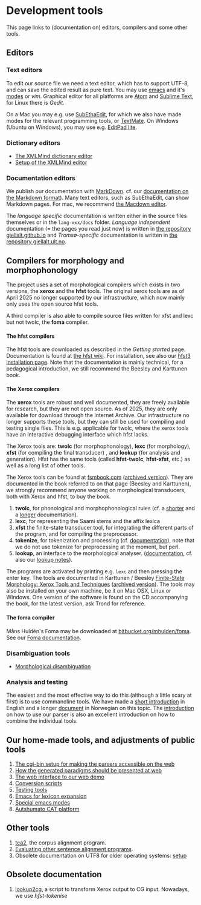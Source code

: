 # Development tools

This page links to (documentation on) editors, compilers and some other tools.

## Editors

### Text editors

To edit our source file we need a text editor, which has to support
UTF-8, and can save the edited result as pure text. You may use
[emacs](docu-emacs.html) and it's [modes](docu-emacs-modes.html) or _vim_. Graphical editor for all platforms are [Atom](https://atom.io/) and [Sublime Text](https://www.sublimetext.com/), for Linux there is _Gedit_.

On a Mac you may e.g. use [SubEthaEdit](subethaedit.html), for which we also
have made modes for the relevant programming tools, or [TextMate](https://macromates.com/). On Windows (Ubuntu on Windows), you may use e.g. [EditPad lite](https://www.editpadlite.com/).

### Dictionary editors

- [The XMLMind dictionary editor](../infra/editing_dicts_w_XXE.md)
- [Setup of the XMLMind editor](xmlmind-dictsetup.md)

### Documentation editors

We publish our documentation with [MarkDown](https://www.markdownguide.org/). cf. our [documentation on the Markdown format](../infra/Markdown.html)). Many text editors, such as SubEthaEdit, can show Markdown pages. For mac, we recommend [the Macdown editor](https://macdown.uranusjr.com/).

The _language specific_ documentation is written either in the source files themselves or in the `lang-xxx/docs` folder. _Language independent_ documentation (= the pages you read just now) is written in [the repository giellalt.github.io](https://github.com/giellalt/giellalt.github.io) and _Tromsø-specific_ documentation is written in [the repository giellalt.uit.no](https://github.com/divvungiellatekno/giellalt.uit.no).

## Compilers for morphology and morphophonology

The project uses a set of morphological compilers which exists in two
versions, the **xerox** and the **hfst** tools. The original xerox tools
are as of April 2025 no longer supported by our infrastructure, which now 
mainly only uses the open source hfst tools.

A third compiler is also able to compile source files written for xfst
and lexc but not twolc, the **foma** compiler.

#### The hfst compilers

The hfst tools are downloaded as described in the _Getting started_ page.
Documentation is found at [the hfst
wiki](https://github.com/hfst/hfst/wiki). For
installation, see also our [hfst3 installation
page](../infra/compiling_HFST3.html). Note that the documentation is
mainly technical, for a pedagogical introduction, we still recommend the
Beesley and Karttunen book.

#### The Xerox compilers

The **xerox** tools are robust and well documented, they are freely
available for research, but they are not open source. As of 2025, 
they are only available for download through the Internet Archive.
Our infrastructure no longer supports these tools, but they can 
still be used for compiling and testing single files. This is e.g. 
applicable for twolc, where the xerox tools have an interactive debugging
interface which hfst lacks.

The Xerox tools are: **twolc** (for morphophonology), **lexc** (for
morphology), **xfst** (for compiling the final transducer) , and
**lookup** (for analysis and generation). Hfst has the same tools
(called **hfst-twolc**, **hfst-xfst**, etc.) as well as a long list of
other tools.

The Xerox tools can be found at [fsmbook.com](http://www.fsmbook.com) 
([archived version](https://web.archive.org/web/20230128131235/https://web.stanford.edu/~laurik/fsmbook/home.html)).
They are documented in the book referred to on that page (Beesley and
Karttunen), we strongly recommend anyone working on morphological
transducers, both with Xerox and hfst, to buy the book.

1.  **twolc**, for phonological and morphophonological rules (cf. a
    [shorter](http://staff.um.edu.mt/mros1/nlp/fsa/twolc92.html) and a
    [longer](http://www.stanford.edu/~laurik/.book2software/twolc.pdf)
    documentation).
2.  **lexc**, for representing the Saami stems and the affix lexica
3.  **xfst** the finite-state transducer tool, for integrating the
    different parts of the program, and for compiling the preprocessor.
4.  **tokenize**, for tokenization and processing (cf.
    [documentation](http://www.cis.upenn.edu/~cis639/docs/tokenize.html)),
    note that we do not use tokenize for preprocessing at the moment,
    but perl.
5.  **lookup**, an interface to the morphological analyser.
    ([documentation](http://www.cis.upenn.edu/~cis639/docs/lookup.html),
    cf. also our [lookup notes](docu-lookup.html)).

The programs are activated by printing e.g. `lexc` and then pressing the
enter key. The tools are documented in Karttunen / Beesley [Finite-State
Morphology: Xerox Tools and Techniques](http://www.fsmbook.com) 
([archived version](https://web.archive.org/web/20230128131235/https://web.stanford.edu/~laurik/fsmbook/home.html)). 
The tools may also be installed on your own machine, be it on Mac OSX, Linux
or Windows. One version of the software is found on the CD accompanying
the book, for the latest version, ask Trond for reference.

#### The foma compiler

Måns Huldén's Foma may be downloaded at
[bitbucket.org/mhulden/foma](https://bitbucket.org/mhulden/foma). See
our [Foma documentation](FomaDocumentation.html).

### Disambiguation tools

- [Morphological disambiguation](../ling/docu-disambiguation.html)

### Analysis and testing

The easiest and the most effective way to do this (although a little
scary at first) is to use commandline tools. We have made a [short
introduction](docu-unix.html) in English and a longer
[document](docu-unix-nno.html) in Norwegian on this topic. The
[introduction](docu-sme-manual.html) on how to use our parser is also an
excellent introduction on how to combine the individual tools.

## Our home-made tools, and adjustments of public tools

1.  [The cgi-bin setup for making the parsers accessible on the
    web](../infra/docu-cgi-bin.html)
2.  [How the generated paradigms should be presented at
    web](../infra/web/ParadigmPresentation.html)
3.  [The web interface to our web demo](../infra/docu-webinterface.html)
4.  [Conversion scripts](docu-conversionscripts.html)
5.  [Testing tools](../ling/docu-testing.html)
6.  [Emacs for lexicon expansion](docu-tools-emacs.html)
7.  [Special emacs modes](docu-emacs-modes.html)
8.  [Autshumato CAT platform](autshumato.html)

## Other tools

1.  [tca2](/tools/tca2.html), the corpus alignment program.
2.  [Evaluating other sentence alignment programs](salignment.html).
3.  Obsolete documentation on UTF8 for older operating systems:
    [setup](utf-8-setup.html)

## Obsolete documentation

1.  [lookup2cg](docu-lookup2cg.html), a script to transform Xerox output
    to CG input. Nowadays, we use _hfst-tokenise_
